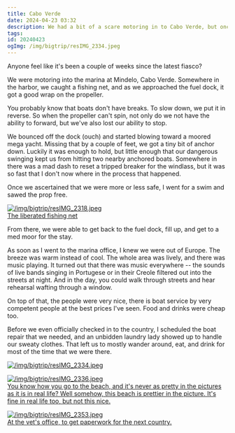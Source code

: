 ```yaml
---
title: Cabo Verde
date: 2024-04-23 03:32
description: We had a bit of a scare motoring in to Cabo Verde, but once past it, we found a place with a lot to offer.
tags: 
id: 20240423
ogImg: /img/bigtrip/resIMG_2334.jpeg
---
```

Anyone feel like it's been a couple of weeks since the latest fiasco?

We were motoring into the marina at Mindelo, Cabo Verde. Somewhere in the harbor, we caught a fishing net, and as we approached the fuel dock, it got a good wrap on the propeller.

You probably know that boats don't have breaks.  To slow down, we put it in reverse.  So when the propeller can't spin, not only do we not have the ability to forward, but we've also lost our ability to stop.

We bounced off the dock (ouch) and started blowing toward a moored mega yacht. Missing that by a couple of feet, we got a tiny bit of anchor down. Luckily it was enough to hold, but little enough that our dangerous swinging kept us from hitting two nearby anchored boats.  Somewhere in there was a mad dash to reset a tripped breaker for the windlass, but it was so fast that I don't now where in the process that happened.

Once we ascertained that we were more or less safe, I went for a swim and sawed the prop free.

<a class="lightview centered" href="/img/bigtrip/resIMG_2318.jpeg" data-lightview-caption="The liberated fishing net" data-lightview-group="group1"><img src="/img/bigtrip/resIMG_2318.jpeg" alt="/img/bigtrip/resIMG_2318.jpeg" ><br><span class="caption">The liberated fishing net</span></a>

From there, we were able to get back to the fuel dock, fill up, and get to a med moor for the stay.

As soon as I went to the marina office, I knew we were out of Europe.  The breeze was warm instead of cool.  The whole area was lively, and there was music playing.  It turned out that there was music everywhere -- the sounds of live bands singing in Portugese or in their Creole filtered out into the streets at night.  And in the day, you could walk through streets and hear rehearsal wafting through a window.

On top of that, the people were very nice, there is boat service by very competent people at the best prices I've seen.  Food and drinks were cheap too.  

Before we even officially checked in to the country, I scheduled the boat repair that we needed, and an unbidden laundry lady showed up to handle our sweaty clothes.  That left us to mostly wander around, eat, and drink for most of the time that we were there.

<a class="lightview centered" href="/img/bigtrip/resIMG_2334.jpeg" data-lightview-caption="" data-lightview-group="group1"><img src="/img/bigtrip/resIMG_2334.jpeg" alt="/img/bigtrip/resIMG_2334.jpeg" ><br><span class="caption"></span></a>

<a class="lightview centered" href="/img/bigtrip/resIMG_2336.jpeg" data-lightview-caption="You know how you go to the beach, and it's never as pretty in the pictures as it is in real life?  Well somehow, this beach is prettier in the picture.  It's fine in real life too, but not this nice." data-lightview-group="group1"><img src="/img/bigtrip/resIMG_2336.jpeg" alt="/img/bigtrip/resIMG_2336.jpeg" ><br><span class="caption">You know how you go to the beach, and it's never as pretty in the pictures as it is in real life?  Well somehow, this beach is prettier in the picture.  It's fine in real life too, but not this nice.</span></a>

<a class="lightview centered" href="/img/bigtrip/resIMG_2353.jpeg" data-lightview-caption="At the vet's office, to get paperwork for the next country." data-lightview-group="group1"><img src="/img/bigtrip/resIMG_2353.jpeg" alt="/img/bigtrip/resIMG_2353.jpeg" ><br><span class="caption">At the vet's office, to get paperwork for the next country.</span></a>

